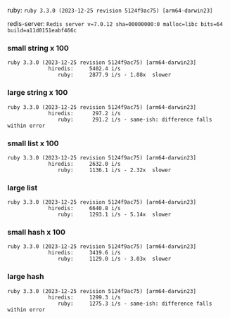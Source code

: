ruby: `ruby 3.3.0 (2023-12-25 revision 5124f9ac75) [arm64-darwin23]`

redis-server: `Redis server v=7.0.12 sha=00000000:0 malloc=libc bits=64 build=a11d0151eabf466c`


### small string x 100

```
ruby 3.3.0 (2023-12-25 revision 5124f9ac75) [arm64-darwin23]
             hiredis:     5402.4 i/s
                ruby:     2877.9 i/s - 1.88x  slower

```

### large string x 100

```
ruby 3.3.0 (2023-12-25 revision 5124f9ac75) [arm64-darwin23]
             hiredis:      297.2 i/s
                ruby:      291.2 i/s - same-ish: difference falls within error

```

### small list x 100

```
ruby 3.3.0 (2023-12-25 revision 5124f9ac75) [arm64-darwin23]
             hiredis:     2632.0 i/s
                ruby:     1136.1 i/s - 2.32x  slower

```

### large list

```
ruby 3.3.0 (2023-12-25 revision 5124f9ac75) [arm64-darwin23]
             hiredis:     6640.8 i/s
                ruby:     1293.1 i/s - 5.14x  slower

```

### small hash x 100

```
ruby 3.3.0 (2023-12-25 revision 5124f9ac75) [arm64-darwin23]
             hiredis:     3419.6 i/s
                ruby:     1129.0 i/s - 3.03x  slower

```

### large hash

```
ruby 3.3.0 (2023-12-25 revision 5124f9ac75) [arm64-darwin23]
             hiredis:     1299.3 i/s
                ruby:     1275.3 i/s - same-ish: difference falls within error

```

